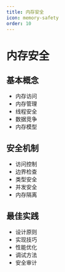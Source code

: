 ```yaml
---
title: 内存安全
icon: memory-safety
order: 10
---
```


# 内存安全

## 基本概念
- 内存访问
- 内存管理
- 线程安全
- 数据竞争
- 内存模型

## 安全机制
- 访问控制
- 边界检查
- 类型安全
- 并发安全
- 内存隔离

## 最佳实践
- 设计原则
- 实现技巧
- 性能优化
- 调试方法
- 安全审计

